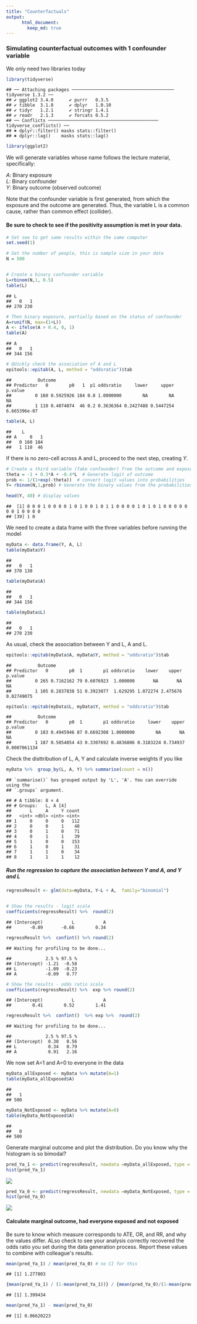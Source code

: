 ```yaml
---
title: "Counterfactuals"
output:
      html_document:
        keep_md: true
---
```


### Simulating counterfactual outcomes with 1 confounder variable   

We only need two libraries today 


```r
library(tidyverse)
```

```
## ── Attaching packages ─────────────────────────────────────── tidyverse 1.3.2 ──
## ✔ ggplot2 3.4.0      ✔ purrr   0.3.5 
## ✔ tibble  3.1.8      ✔ dplyr   1.0.10
## ✔ tidyr   1.2.1      ✔ stringr 1.4.1 
## ✔ readr   2.1.3      ✔ forcats 0.5.2 
## ── Conflicts ────────────────────────────────────────── tidyverse_conflicts() ──
## ✖ dplyr::filter() masks stats::filter()
## ✖ dplyr::lag()    masks stats::lag()
```

```r
library(ggplot2)
```


We will generate variables whose name follows the lecture material, specifically:    
  
  *A*: Binary exposure    
  *L*: Binary confounder   
  *Y*: Binary outcome (observed outcome)    

  
Note that the confounder variable is first generated, from which the exposure and the outcome are generated. Thus, the variable L is a common cause, rather than common effect (collider).  

#### Be sure to check to see if the positivity assumption is met in your data. 


```r
# Set see to get same results within the same computer 
set.seed(1)

# Set the number of people, this is sample size in your data
N = 500


# Create a binary confounder variable 
L=rbinom(N,1, 0.5)
table(L)
```

```
## L
##   0   1 
## 270 230
```

```r
# Then binary exposure, partially based on the status of confounder 
A=runif(N, max=(1+L))
A <- ifelse(A > 0.4, 0, 1)
table(A)
```

```
## A
##   0   1 
## 344 156
```

```r
# QUickly check the association of A and L
epitools::epitab(A, L, method = "oddsratio")$tab
```

```
##          Outcome
## Predictor   0        p0   1  p1 oddsratio     lower     upper      p.value
##         0 160 0.5925926 184 0.8 1.0000000        NA        NA           NA
##         1 110 0.4074074  46 0.2 0.3636364 0.2427488 0.5447254 6.665396e-07
```

```r
table(A, L)
```

```
##    L
## A     0   1
##   0 160 184
##   1 110  46
```


If there is no zero-cell across A and L, proceed to the next step, creating *Y*. 

```r
# Create a third variable (fake confounder) from the outcome and exposure  
theta = -1 + 0.3*A + -0.4*L  # Generate logit of outcome
prob <- 1/(1+exp(-theta))  # convert logit values into probabilities
Y= rbinom(N,1,prob) # Generate the binary values from the probabilities of the outcome

head(Y, 40) # display values 
```

```
##  [1] 0 0 0 1 0 0 0 0 1 0 1 0 0 1 0 1 1 0 0 0 0 1 0 1 0 1 0 0 0 0 0 0 0 1 0 0 0 0
## [39] 1 0
```


We need to create a data frame with the three variables before running the model 


```r
myData <- data.frame(Y, A, L)
table(myData$Y)
```

```
## 
##   0   1 
## 370 130
```

```r
table(myData$A)
```

```
## 
##   0   1 
## 344 156
```

```r
table(myData$L)
```

```
## 
##   0   1 
## 270 230
```


As usual, check the association between Y and L, A and L.  


```r
epitools::epitab(myData$A, myData$Y, method = "oddsratio")$tab
```

```
##          Outcome
## Predictor   0        p0  1        p1 oddsratio    lower    upper    p.value
##         0 265 0.7162162 79 0.6076923  1.000000       NA       NA         NA
##         1 105 0.2837838 51 0.3923077  1.629295 1.072274 2.475676 0.02749075
```

```r
epitools::epitab(myData$L, myData$Y, method = "oddsratio")$tab
```

```
##          Outcome
## Predictor   0        p0  1        p1 oddsratio     lower    upper      p.value
##         0 183 0.4945946 87 0.6692308 1.0000000        NA       NA           NA
##         1 187 0.5054054 43 0.3307692 0.4836806 0.3183224 0.734937 0.0007061134
```


Check the disttribution of L, A, Y and calculate inverse weights if you like 

```r
myData %>%  group_by(L, A, Y) %>% summarise(count = n()) 
```

```
## `summarise()` has grouped output by 'L', 'A'. You can override using the
## `.groups` argument.
```

```
## # A tibble: 8 × 4
## # Groups:   L, A [4]
##       L     A     Y count
##   <int> <dbl> <int> <int>
## 1     0     0     0   112
## 2     0     0     1    48
## 3     0     1     0    71
## 4     0     1     1    39
## 5     1     0     0   153
## 6     1     0     1    31
## 7     1     1     0    34
## 8     1     1     1    12
```



##### Run the regression to capture the association between Y and A, and Y and L


```r
regressResult <- glm(data=myData, Y~L + A,  family="binomial")


# Show the results - logit scale 
coefficients(regressResult) %>%  round(2)
```

```
## (Intercept)           L           A 
##       -0.89       -0.66        0.34
```

```r
regressResult %>%  confint() %>% round(2)
```

```
## Waiting for profiling to be done...
```

```
##             2.5 % 97.5 %
## (Intercept) -1.21  -0.58
## L           -1.09  -0.23
## A           -0.09   0.77
```

```r
# Show the results - odds ratio scale
coefficients(regressResult) %>%  exp %>% round(2)
```

```
## (Intercept)           L           A 
##        0.41        0.52        1.41
```

```r
regressResult %>%  confint()  %>% exp %>%  round(2)
```

```
## Waiting for profiling to be done...
```

```
##             2.5 % 97.5 %
## (Intercept)  0.30   0.56
## L            0.34   0.79
## A            0.91   2.16
```


We now set A=1 and A=0 to everyone in the data


```r
myData_allExposed <- myData %>% mutate(A=1) 
table(myData_allExposed$A)
```

```
## 
##   1 
## 500
```

```r
myData_NotExposed <- myData %>% mutate(A=0) 
table(myData_NotExposed$A)
```

```
## 
##   0 
## 500
```

Generate marginal outcome and plot the distribution. Do you know why the histogram is so bimodal? 


```r
pred_Ya_1 <- predict(regressResult, newdata =myData_allExposed, type = "response")
hist(pred_Ya_1)
```

![](counterfactuals_R_files/figure-html/unnamed-chunk-9-1.png)<!-- -->

```r
pred_Ya_0 <- predict(regressResult, newdata =myData_NotExposed, type = "response")
hist(pred_Ya_0)
```

![](counterfactuals_R_files/figure-html/unnamed-chunk-9-2.png)<!-- -->

#### Calculate marginal outcome, had everyone exposed and not exposed 

Be sure to know which measure corresponds to ATE, OR, and RR, and why the values differ. ALso check to see your analysis correctly recovered the odds ratio you set during the data generation process. Report these values to combine with colleague's results. 


```r
mean(pred_Ya_1) / mean(pred_Ya_0) # no CI for this 
```

```
## [1] 1.277803
```

```r
{mean(pred_Ya_1) / (1-mean(pred_Ya_1))} / {mean(pred_Ya_0)/(1-mean(pred_Ya_0))}
```

```
## [1] 1.399434
```

```r
mean(pred_Ya_1) - mean(pred_Ya_0)
```

```
## [1] 0.06620223
```
